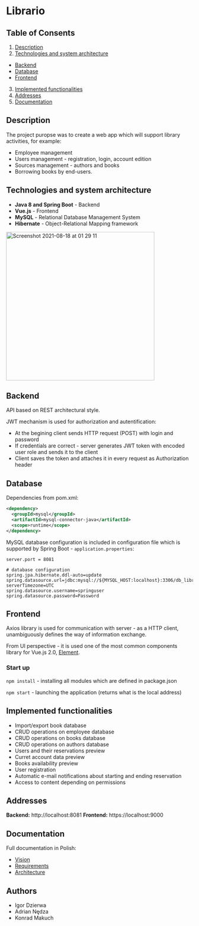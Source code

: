 # Librario

## Table of Consents
1. [Description](#description)
2. [Technologies and system architecture](#technologies-and-system-architecture)
  - [Backend](#backend)
  - [Database](#database)
  - [Frontend](#frontend)
3. [Implemented functionalities](#implemented-functionalities)
4. [Addresses](#addresses)
5. [Documentation](#documentation)

## Description
The project puropse was to create a web app which will support library activities, for example:
- Employee management
- Users management - registration, login, account edition
- Sources management - authors and books
- Borrowing books by end-users.

## Technologies and system architecture
- **Java 8 and Spring Boot** - Backend
- **Vue.js** - Frontend
- **MySQL** - Relational Database Management System
- **Hibernate** - Object-Relational Mapping framework

<img width="400" alt="Screenshot 2021-08-18 at 01 29 11" src="https://user-images.githubusercontent.com/34041060/129813625-8bfd5643-ada6-4186-80c3-0ec9088d117b.png">

## Backend
API based on REST architectural style.

JWT mechanism is used for authorization and autentification:
- At the begining client sends HTTP request (POST) with login and password
- If credentials are correct - server generates JWT token with encoded user role and sends it to the client
- Client saves the token and attaches it in every request as Authorization header

## Database
Dependencies from pom.xml:
```xml
<dependency>
  <groupId>mysql</groupId>
  <artifactId>mysql-connector-java</artifactId>
  <scope>runtime</scope>
</dependency>
```

MySQL database configuration is included in configuration file which is supported by Spring Boot - `application.properties`:
```properties
server.port = 8081

# database configuration
spring.jpa.hibernate.ddl-auto=update
spring.datasource.url=jdbc:mysql://${MYSQL_HOST:localhost}:3306/db_librario?serverTimezone=UTC
spring.datasource.username=springuser
spring.datasource.password=Password
```

## Frontend
Axios library is used for communication with server - as a HTTP client, unambiguously defines the way of information exchange.

From UI perspective - it is used one of the most common components library for Vue.js 2.0, [Element](https://element.eleme.io/#/en-US).

### Start up
`npm install` - installing all modules which are defined in package.json

`npm start` - launching the application (returns what is the local address)

## Implemented functionalities
- Import/export book database
- CRUD operations on employee database
- CRUD operations on books database
- CRUD operations on authors database
- Users and their reservations preview
- Curret account data preview
- Books availability preview
- User registration
- Automatic e-mail notifications about starting and ending reservation
- Access to content depending on permissions

## Addresses
**Backend:** http://localhost:8081
**Frontend:** https://localhost:9000

## Documentation
Full documentation in Polish:
- [Vision](https://github.com/igordzie97/librario-project/blob/main/documentation/Wizja.pdf)
- [Requirements](https://github.com/igordzie97/librario-project/blob/main/documentation/Wymagania.pdf)
- [Architecture](https://github.com/igordzie97/librario-project/blob/main/documentation/Architektura.pdf)

## Authors
- Igor Dzierwa
- Adrian Nędza
- Konrad Makuch
